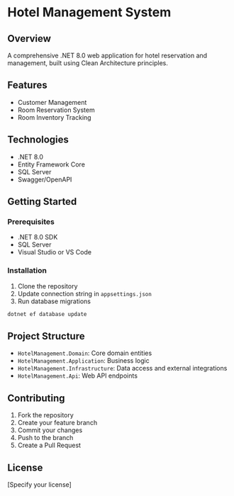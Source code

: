 # Hotel Management System

## Overview
A comprehensive .NET 8.0 web application for hotel reservation and management, built using Clean Architecture principles.

## Features
- Customer Management
- Room Reservation System
- Room Inventory Tracking

## Technologies
- .NET 8.0
- Entity Framework Core
- SQL Server
- Swagger/OpenAPI

## Getting Started

### Prerequisites
- .NET 8.0 SDK
- SQL Server
- Visual Studio or VS Code

### Installation
1. Clone the repository
2. Update connection string in `appsettings.json`
3. Run database migrations
```bash
dotnet ef database update
```

## Project Structure
- `HotelManagement.Domain`: Core domain entities
- `HotelManagement.Application`: Business logic
- `HotelManagement.Infrastructure`: Data access and external integrations
- `HotelManagement.Api`: Web API endpoints

## Contributing
1. Fork the repository
2. Create your feature branch
3. Commit your changes
4. Push to the branch
5. Create a Pull Request

## License
[Specify your license]
